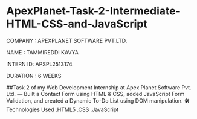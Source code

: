 # ApexPlanet-Task-2-Intermediate-HTML-CSS-and-JavaScript

COMPANY  : APEXPLANET SOFTWARE PVT.LTD.

NAME     : TAMMIREDDI KAVYA

INTERN ID: APSPL2513174

DURATION : 6 WEEKS

##Task 2 of my Web Development Internship at Apex Planet Software Pvt. Ltd. — Built a Contact Form using HTML & CSS, added JavaScript Form Validation, and created a Dynamic To-Do List using DOM manipulation.
🛠️ Technologies Used
.HTML5
.CSS
.JavaScript

